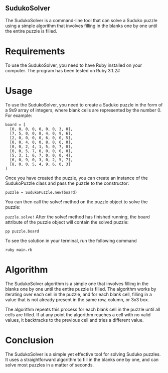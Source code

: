 ## SudukoSolver

The SudukoSolver is a command-line tool that can solve a Suduko puzzle using a simple algorithm that involves filling in the blanks one by one until the entire puzzle is filled.

# Requirements

To use the SudukoSolver, you need to have Ruby installed on your computer. The program has been tested on Ruby 3.1.2#

# Usage

To use the SudukoSolver, you need to create a Suduko puzzle in the form of a 9x9 array of integers, where blank cells are represented by the number 0. For example:

```
board = [
  [0, 0, 0, 0, 0, 0, 0, 3, 0],
  [7, 5, 0, 0, 8, 4, 0, 9, 6],
  [2, 0, 0, 0, 0, 6, 0, 0, 5],
  [0, 0, 4, 0, 0, 8, 0, 6, 0],
  [0, 0, 2, 4, 1, 5, 0, 7, 0],
  [0, 0, 5, 7, 0, 0, 0, 0, 0],
  [5, 3, 1, 6, 7, 0, 0, 0, 4],
  [6, 0, 9, 0, 3, 0, 2, 5, 7],
  [8, 0, 0, 5, 4, 9, 6, 0, 3]
]
```

Once you have created the puzzle, you can create an instance of the SudukoPuzzle class and pass the puzzle to the constructor:

`puzzle = SudukoPuzzle.new(board)`

You can then call the solve! method on the puzzle object to solve the puzzle:

`puzzle.solve!`
After the solve! method has finished running, the board attribute of the puzzle object will contain the solved puzzle:

`pp puzzle.board`

To see the solution in your terminal, run the following command

`ruby main.rb`

# Algorithm

The SudukoSolver algorithm is a simple one that involves filling in the blanks one by one until the entire puzzle is filled. The algorithm works by iterating over each cell in the puzzle, and for each blank cell, filling in a value that is not already present in the same row, column, or 3x3 box.

The algorithm repeats this process for each blank cell in the puzzle until all cells are filled. If at any point the algorithm reaches a cell with no valid values, it backtracks to the previous cell and tries a different value.

# Conclusion

The SudukoSolver is a simple yet effective tool for solving Suduko puzzles. It uses a straightforward algorithm to fill in the blanks one by one, and can solve most puzzles in a matter of seconds.

